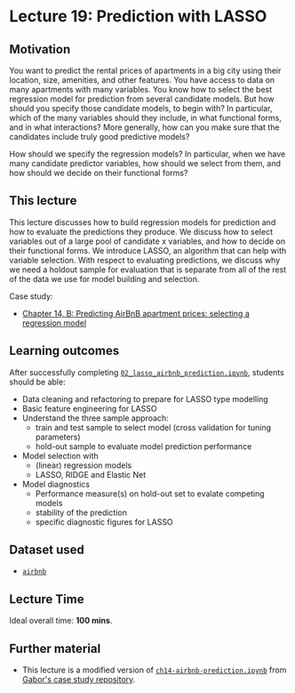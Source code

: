 # Lecture 19: Prediction with LASSO 

## Motivation

You want to predict the rental prices of apartments in a big city using their location, size, amenities, and other features. You have access to data on many apartments with many variables. You know how to select the best regression model for prediction from several candidate models. But how should you specify those candidate models, to begin with? In particular, which of the many variables should they include, in what functional forms, and in what interactions? More generally, how can you make sure that the candidates include truly good predictive models?

How should we specify the regression models? In particular, when we have many candidate predictor variables, how should we select from them, and how should we decide on their functional forms?

## This lecture

This lecture discusses how to build regression models for prediction and how to evaluate the predictions they produce. We discuss how to select
variables out of a large pool of candidate x variables, and how to decide on their functional forms. We introduce LASSO, an algorithm that can help with variable selection. With respect to evaluating predictions, we discuss why we need a holdout sample for evaluation that is separate from all of the rest of the data we use for model building and selection.

Case study:
  - [Chapter 14, B: Predicting AirBnB apartment prices: selecting a regression model](https://gabors-data-analysis.com/casestudies/#ch14b-predicting-airbnb-apartment-prices-selecting-a-regression-model)

## Learning outcomes
After successfully completing [`02_lasso_airbnb_prediction.ipynb`](https://github.com/gabors-data-analysis/da-coding-python/blob/main/lecture19-lasso/02_lasso_airbnb_prediction.ipynb), students should be able:

  - Data cleaning and refactoring to prepare for LASSO type modelling
  - Basic feature engineering for LASSO
  - Understand the three sample approach:
    - train and test sample to select model (cross validation for tuning parameters)
    - hold-out sample to evaluate model prediction performance
  - Model selection with
    - (linear) regression models
    - LASSO, RIDGE and Elastic Net
  - Model diagnostics
    - Performance measure(s) on hold-out set to evalate competing models
    - stability of the prediction
    - specific diagnostic figures for LASSO

## Dataset used

  - [`airbnb`](https://gabors-data-analysis.com/datasets/#airbnb)

## Lecture Time

Ideal overall time: **100 mins**.


## Further material

  - This lecture is a modified version of [`ch14-airbnb-prediction.ipynb`](https://github.com/gabors-data-analysis/da_case_studies/blob/master/ch14-airbnb-reg/ch14-airbnb-prediction.ipynb) from [Gabor's case study repository](https://github.com/gabors-data-analysis/da_case_studies).


